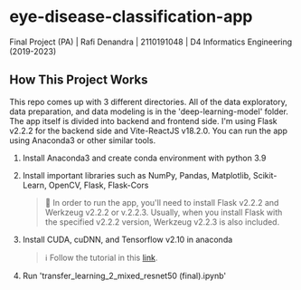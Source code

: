 # eye-disease-classification-app
Final Project (PA) | Rafi Denandra | 2110191048 | D4 Informatics Engineering (2019-2023)

## How This Project Works
This repo comes up with 3 different directories. All of the data exploratory, data preparation, and data modeling is in the 'deep-learning-model' folder. 
The app itself is divided into backend and frontend side. I'm using Flask v2.2.2 for the backend side and Vite-ReactJS v18.2.0. You can run
the app using Anaconda3 or other similar tools.


1. Install Anaconda3 and create conda environment with python 3.9
2. Install important libraries such as NumPy, Pandas, Matplotlib, Scikit-Learn, OpenCV, Flask, Flask-Cors

    > :memo: In order to run the app, you'll need to install Flask v2.2.2 and Werkzeug v2.2.2 or v.2.2.3. Usually, when you install Flask with the specified v2.2.2 version, Werkzeug v2.2.3 is also included.

3. Install CUDA, cuDNN, and Tensorflow v2.10 in anaconda

   > :information_source: Follow the tutorial in this [link](https://www.tensorflow.org/install/pip#windows-native).

4. Run 'transfer_learning_2_mixed_resnet50 (final).ipynb'

